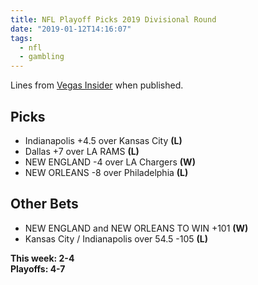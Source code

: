 ```yaml
---
title: NFL Playoff Picks 2019 Divisional Round
date: "2019-01-12T14:16:07"
tags:
  - nfl
  - gambling
---
```


Lines from [Vegas Insider](http://www.vegasinsider.com/nfl/matchups/matchups.cfm/week/19/season/2018) when published.

## Picks

- Indianapolis +4.5 over Kansas City **(L)**
- Dallas +7 over LA RAMS **(L)**
- NEW ENGLAND -4 over LA Chargers **(W)**
- NEW ORLEANS -8 over Philadelphia **(L)**

## Other Bets

- NEW ENGLAND and NEW ORLEANS TO WIN +101 **(W)**
- Kansas City / Indianapolis over 54.5 -105 **(L)**

**This week: 2-4**<br/>
**Playoffs: 4-7**
